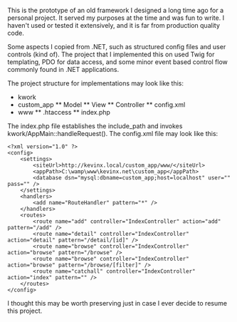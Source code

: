 This is the prototype of an old framework I designed a long time ago for a personal project. It served my purposes at the time and was fun to write. I haven't used or tested it extensively, and it is far from production quality code.

Some aspects I copied from .NET, such as structured config files and user controls (kind of). The project that I implemented this on used Twig for templating, PDO for data access, and some minor event based control flow commonly found in .NET applications.

The project structure for implementations may look like this:

* kwork
* custom_app
** Model
** View 
** Controller
** config.xml
* www
** .htaccess
** index.php

The index.php file establishes the include_path and invokes kwork/AppMain::handleRequest(). The config.xml file may look like this:

    <?xml version="1.0" ?>
    <config>
        <settings>
            <siteUrl>http://kevinx.local/custom_app/www/</siteUrl>
            <appPath>C:\wamp\www\kevinx.net\custom_app</appPath>
            <database dsn="mysql:dbname=custom_app;host=localhost" user="" pass="" />
        </settings>
        <handlers>
            <add name="RouteHandler" pattern="*" />
        </handlers>
        <routes>
            <route name="add" controller="IndexController" action="add" pattern="/add" />
            <route name="detail" controller="IndexController" action="detail" pattern="/detail/[id]" />
            <route name="browse" controller="IndexController" action="browse" pattern="/browse" />
            <route name="browse" controller="IndexController" action="browse" pattern="/browse/[filter]" />
            <route name="catchall" controller="IndexController" action="index" pattern="" />
        </routes>
    </config>
    
I thought this may be worth preserving just in case I ever decide to resume this project.
